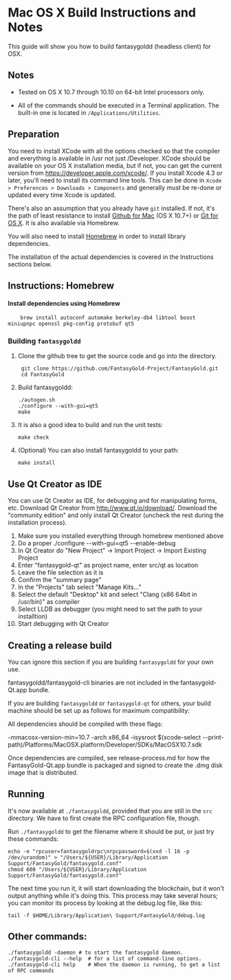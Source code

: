 Mac OS X Build Instructions and Notes
====================================
This guide will show you how to build fantasygoldd (headless client) for OSX.

Notes
-----

* Tested on OS X 10.7 through 10.10 on 64-bit Intel processors only.

* All of the commands should be executed in a Terminal application. The
built-in one is located in `/Applications/Utilities`.

Preparation
-----------

You need to install XCode with all the options checked so that the compiler
and everything is available in /usr not just /Developer. XCode should be
available on your OS X installation media, but if not, you can get the
current version from https://developer.apple.com/xcode/. If you install
Xcode 4.3 or later, you'll need to install its command line tools. This can
be done in `Xcode > Preferences > Downloads > Components` and generally must
be re-done or updated every time Xcode is updated.

There's also an assumption that you already have `git` installed. If
not, it's the path of least resistance to install [Github for Mac](https://mac.github.com/)
(OS X 10.7+) or
[Git for OS X](https://code.google.com/p/git-osx-installer/). It is also
available via Homebrew.

You will also need to install [Homebrew](http://brew.sh) in order to install library
dependencies.

The installation of the actual dependencies is covered in the Instructions
sections below.

Instructions: Homebrew
----------------------

#### Install dependencies using Homebrew

        brew install autoconf automake berkeley-db4 libtool boost miniupnpc openssl pkg-config protobuf qt5

### Building `fantasygoldd`

1. Clone the github tree to get the source code and go into the directory.

        git clone https://github.com/FantasyGold-Project/FantasyGold.git
        cd FantasyGold

2.  Build fantasygoldd:

        ./autogen.sh
        ./configure --with-gui=qt5
        make

3.  It is also a good idea to build and run the unit tests:

        make check

4.  (Optional) You can also install fantasygoldd to your path:

        make install

Use Qt Creator as IDE
------------------------
You can use Qt Creator as IDE, for debugging and for manipulating forms, etc.
Download Qt Creator from http://www.qt.io/download/. Download the "community edition" and only install Qt Creator (uncheck the rest during the installation process).

1. Make sure you installed everything through homebrew mentioned above
2. Do a proper ./configure --with-gui=qt5 --enable-debug
3. In Qt Creator do "New Project" -> Import Project -> Import Existing Project
4. Enter "fantasygold-qt" as project name, enter src/qt as location
5. Leave the file selection as it is
6. Confirm the "summary page"
7. In the "Projects" tab select "Manage Kits..."
8. Select the default "Desktop" kit and select "Clang (x86 64bit in /usr/bin)" as compiler
9. Select LLDB as debugger (you might need to set the path to your installtion)
10. Start debugging with Qt Creator

Creating a release build
------------------------
You can ignore this section if you are building `fantasygoldd` for your own use.

fantasygoldd/fantasygold-cli binaries are not included in the fantasygold-Qt.app bundle.

If you are building `fantasygoldd` or `fantasygold-qt` for others, your build machine should be set up
as follows for maximum compatibility:

All dependencies should be compiled with these flags:

 -mmacosx-version-min=10.7
 -arch x86_64
 -isysroot $(xcode-select --print-path)/Platforms/MacOSX.platform/Developer/SDKs/MacOSX10.7.sdk

Once dependencies are compiled, see release-process.md for how the FantasyGold-Qt.app
bundle is packaged and signed to create the .dmg disk image that is distributed.

Running
-------

It's now available at `./fantasygoldd`, provided that you are still in the `src`
directory. We have to first create the RPC configuration file, though.

Run `./fantasygoldd` to get the filename where it should be put, or just try these
commands:

    echo -e "rpcuser=fantasygoldrpc\nrpcpassword=$(xxd -l 16 -p /dev/urandom)" > "/Users/${USER}/Library/Application Support/FantasyGold/fantasygold.conf"
    chmod 600 "/Users/${USER}/Library/Application Support/FantasyGold/fantasygold.conf"

The next time you run it, it will start downloading the blockchain, but it won't
output anything while it's doing this. This process may take several hours;
you can monitor its process by looking at the debug.log file, like this:

    tail -f $HOME/Library/Application\ Support/FantasyGold/debug.log

Other commands:
-------

    ./fantasygoldd -daemon # to start the fantasygold daemon.
    ./fantasygold-cli --help  # for a list of command-line options.
    ./fantasygold-cli help    # When the daemon is running, to get a list of RPC commands

